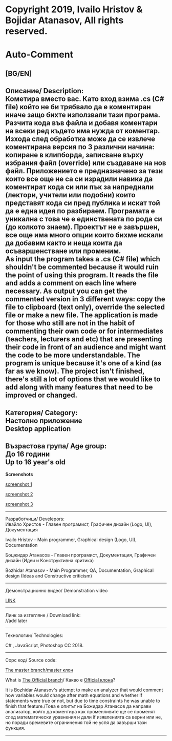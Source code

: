 # Copyright 2019, Ivailo Hristov & Bojidar Atanasov, All rights reserved.
# Auto-Comment
[BG/EN]  
---------------------------------------------------------------------------------------------------------  
Описание/ Description:  
Кометира вместо вас. Като вход взима .cs (C# file) който не би трябвало да е коментиран иначе защо бихте използвали тази програма. Разчита кода във файла и добавя коментари на всеки ред където има нужда от коментар. Изхода след обработка може да се извлече коментирана версия по 3 различни начина: копиране в клипборда, записване върху избрания файл (override) или създаване на нов файл. Приложението е предназначено за тези които все още не са си израдили навика да коментират кода си или пък за напреднали (лектори,  учители или подобни) които представят кода си пред публика и искат той да е една идея по разбираем. Програмата е уникална с това че е единствената по рода си (до колкото знаем). Проектът не е завършен, все още има много опции които бихме искали да добавим както и неща коита да осъваршенстване или променим.  
As input the program takes a .cs (C# file) which shouldn't be commented because it would ruin the point of using this program. It reads the file and adds a comment on each line where necessary. As output you can get the commented version in 3 different ways: copy the file to clipboard (text only), override the selected file or make a new file. The application is made for those who still are not in the habit of commenting their own code or for intermediates (teachers, lecturers and etc) that are presenting their code in front of an audience and might want the code to be more understandable. The program is unique because it's one of a kind (as far as we know). The project isn't finished, there's still a lot of options that we would like to add along with many features that need to be improved or changed.  
---------------------------------------------------------------------------------------------------------  
Категория/ Category:  
Настолно приложение  
Desktop application  
---------------------------------------------------------------------------------------------------------  
Възрастова група/ Age group:  
До 16 години  
Up to 16 year's old  
---------------------------------------------------------------------------------------------------------  
**Screenshots**

[screenshot 1](https://i.imgur.com/6jTGtPR.png)

[screenshot 2](https://i.imgur.com/84xiAJI.png)

[screenshot 3](https://i.imgur.com/WxVjNMS.png)

---------------------------------------------------------------------------------------------------------  
Разработчици/ Develepors:  
Ивайло Христов - Главен програмист, Графичен дизайн (Logo, UI), Документация

Ivailo Hristov - Main programmer, Graphical design (Logo, UI), Documentation
               
Боцжидар Атанасов - Главен програмист, Документация, Графичен дизайн (Идеи и Kонструктивна критика)

Bozhidar Atanasov - Main Programmer, QA, Documentation, Graphical design (Ideas and Constructive criticism)
                 
---------------------------------------------------------------------------------------------------------
Демонстрационно видео/ Demonstration video

[LINK](https://youtu.be/SQgGPgu0c1A)

---------------------------------------------------------------------------------------------------------  
Линк за изтегляне / Download link:  
//add later

---------------------------------------------------------------------------------------------------------  
Технологии/ Technologies:

C# , JavaScript, Photoshop CC 2018.

---------------------------------------------------------------------------------------------------------  
Сорс код/ Source code: 

[The master branch/master клон](https://github.com/kuftexd/auto-comment/tree/master)

What is [The Official branch](https://github.com/kuftexd/auto-comment/tree/Official)/ Какво е [Official клона](https://github.com/kuftexd/auto-comment/tree/Official)?

It is Bozhidar Atanasov's attempt to make an analyzer that would comment how variables would change after math equations and whether if statements were true or not, but due to time constraints he was unable to finish that feature./Това е опитът на Божидар Атанасов да направи анализатор, който да коментира как променливите ще се променят след математически уравнения и дали if изявленията са верни или не, но поради времевите ограничения той не успя да завърши тази функция.

---------------------------------------------------------------------------------------------------------  
